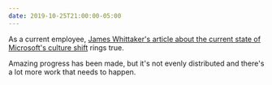 ```yaml
---
date: 2019-10-25T21:00:00-05:00
---
```


As a current employee, [James Whittaker's article about the current state of Microsoft's culture shift](https://onezero.medium.com/speaking-truth-to-power-reflections-on-a-career-at-microsoft-90f80a449e36) rings true. 

Amazing progress has been made, but it's not evenly distributed and there's a lot more work that needs to happen.